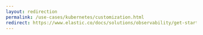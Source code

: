 ```yaml
---
layout: redirection
permalink: /use-cases/kubernetes/customization.html
redirect: https://www.elastic.co/docs/solutions/observability/get-started/opentelemetry/use-cases/kubernetes/customization
---
```

